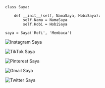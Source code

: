 ```python3
class Saya:
    
    def __init__(self, NamaSaya, HobiSaya):
        self.Nama = NamaSaya
        self.Hobi = HobiSaya        
        
saya = Saya('Rofi', 'Membaca')
```
![Instagram Saya](https://img.shields.io/badge/Instagram-%23E4405F.svg?style=Social=Instagram&logoColor=white)

![TikTok Saya](https://img.shields.io/badge/TikTok-%23000000.svg?style=Social=TikTok&logoColor=white)

![Pinterest Saya](https://img.shields.io/badge/Pinterest-%23E60023.svg?style=Social=Pinterest&logoColor=white)

![Gmail Saya](https://img.shields.io/badge/Gmail-D14836?style=Social=gmail&logoColor=white)

![Twitter Saya](https://img.shields.io/badge/Twitter-%231DA1F2.svg?style=Social=Twitter&logoColor=white)

